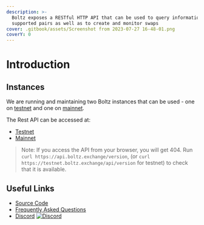 ```yaml
---
description: >-
  Boltz exposes a RESTful HTTP API that can be used to query information like
  supported pairs as well as to create and monitor swaps
cover: .gitbook/assets/Screenshot from 2023-07-27 16-48-01.png
coverY: 0
---
```


# Introduction

## Instances

We are running and maintaining two Boltz instances that can be used - one on [testnet](https://testnet.boltz.exchange) and one on [mainnet](https://boltz.exchange).

The Rest API can be accessed at:

* [Testnet](https://testnet.boltz.exchange/api)
* [Mainnet](https://api.boltz.exchange)

> Note: If you access the API from your browser, you will get 404. Run `curl https://api.boltz.exchange/version`, (or `curl https://testnet.boltz.exchange/api/version` for testnet) to check that it is available.

## Useful Links

* [Source Code](https://github.com/boltzexchange)
* [Frequently Asked Questions](https://boltz.exchange/faq)
* [Discord](https://discordapp.com/invite/QBvZGcW) [![Discord](https://img.shields.io/discord/547454030801272832.svg)](https://discordapp.com/invite/QBvZGcW)
